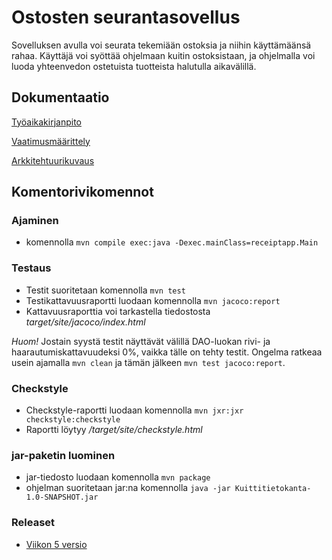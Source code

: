 # Ostosten seurantasovellus

Sovelluksen avulla voi seurata tekemiään ostoksia ja niihin käyttämäänsä rahaa. Käyttäjä voi syöttää ohjelmaan kuitin ostoksistaan, ja ohjelmalla voi luoda yhteenvedon ostetuista tuotteista halutulla aikavälillä.

## Dokumentaatio
[Työaikakirjanpito](tyoaikakirjanpito.md)

[Vaatimusmäärittely](dokumentaatio/vaatimusmaarittely.md)

[Arkkitehtuurikuvaus](dokumentaatio/arkkitehtuuri.md)

## Komentorivikomennot 

### Ajaminen
- komennolla `mvn compile exec:java -Dexec.mainClass=receiptapp.Main`

### Testaus
- Testit suoritetaan komennolla `mvn test`
- Testikattavuusraportti luodaan komennolla `mvn jacoco:report`
- Kattavuusraporttia voi tarkastella tiedostosta *target/site/jacoco/index.html*

*Huom!* Jostain syystä testit näyttävät välillä DAO-luokan rivi- ja haarautumiskattavuudeksi 0%, vaikka tälle on tehty testit. Ongelma ratkeaa usein ajamalla `mvn clean` ja tämän jälkeen `mvn test jacoco:report`.

### Checkstyle
- Checkstyle-raportti luodaan komennolla `mvn jxr:jxr checkstyle:checkstyle`
- Raportti löytyy */target/site/checkstyle.html*

### jar-paketin luominen
- jar-tiedosto luodaan komennolla `mvn package`
- ohjelman suoritetaan jar:na komennolla `java -jar Kuittitietokanta-1.0-SNAPSHOT.jar`

### Releaset
- [Viikon 5 versio](https://github.com/serepo/ot-harjoitustyo/releases/tag/viikko5)
